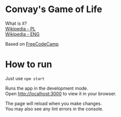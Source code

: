 # Convay's Game of Life
What is it?  
[Wikipedia - PL](https://en.wikipedia.org/wiki/Conway%27s_Game_of_Life)  
[Wikipedia - ENG](https://pl.wikipedia.org/wiki/Gra_w_%C5%BCycie)

Based on [FreeCodeCamp](https://www.freecodecamp.org/news/create-gameoflife-with-react-in-one-hour-8e686a410174)

# How to run
Just use `npm start`  

Runs the app in the development mode.\
Open [http://localhost:3000](http://localhost:3000) to view it in your browser.

The page will reload when you make changes.\
You may also see any lint errors in the console.